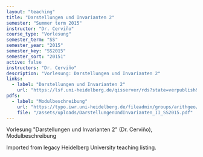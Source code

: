 ```yaml
---
layout: "teaching"
title: "Darstellungen und Invarianten 2"
semester: "Summer term 2015"
instructor: "Dr. Cerviño"
course_type: "Vorlesung"
semester_term: "SS"
semester_year: "2015"
semester_key: "SS2015"
semester_sort: "20151"
active: false
instructors: "Dr. Cerviño"
description: "Vorlesung: Darstellungen und Invarianten 2"
links:
  - label: "Darstellungen und Invarianten 2"
    url: "https://lsf.uni-heidelberg.de/qisserver/rds?state=verpublish&amp;status=init&amp;vmfile=no&amp;publishid=204925&amp;moduleCall=webInfo&amp;publishConfFile=webInfo&amp;publishSubDir=veranstaltung"
pdfs:
  - label: "Modulbeschreibung"
    url: "https://typo.iwr.uni-heidelberg.de/fileadmin/groups/arithgeo/templates/data/Vorlesungen/DarstellungenUndInvarianten_II_SS2015.pdf"
    file: "/assets/uploads/DarstellungenUndInvarianten_II_SS2015.pdf"
---
```


Vorlesung "Darstellungen und Invarianten 2" (Dr. Cerviño), Modulbeschreibung

Imported from legacy Heidelberg University teaching listing.